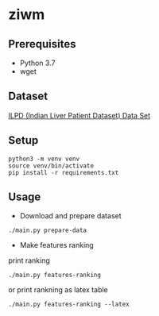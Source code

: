 # ziwm

## Prerequisites

- Python 3.7
- wget

## Dataset

[ILPD (Indian Liver Patient Dataset) Data Set](https://archive.ics.uci.edu/ml/datasets/ILPD+(Indian+Liver+Patient+Dataset))

## Setup

```shell 
python3 -m venv venv
source venv/bin/activate
pip install -r requirements.txt
```

## Usage

- Download and prepare dataset
  
```shell
./main.py prepare-data
```

- Make features ranking

print ranking

```shell
./main.py features-ranking
```

or print rankning as latex table

```shell
./main.py features-ranking --latex
```
